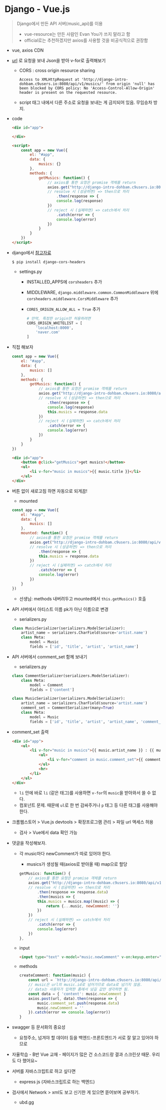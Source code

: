 # Django - Vue.js

> Django에서 만든 API 서버(music_api)를 이용
>
> * vue-resource는 만든 사람인 Evan You가 쓰지 말라고 함
> * official로는 추천하겠지만 axios를 사용할 것을 비공식적으로 권장함

* vue, axios CDN

* [url](<http://django-intro-dohbam.c9users.io:8080/api/v1/musics/>) 로 요청을 보내 Json을 받아 v-for로 출력해보기

  * CORS : cross origin resource sharing

    ```text
    Access to XMLHttpRequest at 'http://django-intro-dohbam.c9users.io:8080/api/v1/musics/' from origin 'null' has been blocked by CORS policy: No 'Access-Control-Allow-Origin' header is present on the requested resource.
    ```

  * script 태그 내에서 다른 주소로 요청을 보내는 게 금지되어 있음. 무임승차 방지.

* code

  ```html
  <div id="app">
  
  </div>
  
  <script>
      const app = new Vue({
          el: "#app",
          data: {
              musics: {}
          },
          methods: {
              getMusics: function() {
                  // axios를 통한 요청은 promise 객체를 return
                  axios.get("http://django-intro-dohbam.c9users.io:8080/api/v1/musics/")
                  // resolve 시 (성공하면) => then으로 처리
                      .then(response => {
                      console.log(response)
                  })
                  // reject 시 (실패하면) => catch에서 처리
                      .catch(error => {
                      console.log(error)
                  })
              }
          }
      })
  </script>
  ```

* django에서 [참고자료](<https://github.com/ottoyiu/django-cors-headers>)

  ```bash
  $ pip install django-cors-headers
  ```

  * settings.py

    * INSTALLED_APPS에 `corsheaders` 추가

    * MIDDLEWARE,  `django.middleware.common.CommonMiddleware` 위에 `corsheaders.middleware.CorsMiddleware` 추가

    * `CORES_ORIGIN_ALLOW_ALL = True` 추가

      ```python
      # 만약, 특정한 origin만 허용하려면
      CORS_ORIGIN_WHITELIST = [
          'localhost:8000',
          'naver.com'
      ]
      ```

* 직접 해보자

  ```javascript
  const app = new Vue({
      el: "#app",
      data: {
          musics: []
      },
      methods: {
          getMusics: function() {
              // axios를 통한 요청은 promise 객체를 return
              axios.get("http://django-intro-dohbam.c9users.io:8080/api/v1/musics/")
              // resolve 시 (성공하면) => then으로 처리
                  .then(response => {
                  console.log(response)
                  this.musics = response.data
              })
              // reject 시 (실패하면) => catch에서 처리
                  .catch(error => {
                  console.log(error)
              })
          }
      }
  })
  ```

  ```html
  <div id="app">
      <button @click="getMusics">get musics!</button>
      <ul>
          <li v-for="music in musics">{{ music.title }}</li>
      </ul>
  </div>
  ```

* 버튼 없이 새로고침 하면 자동으로 되게끔!

  * mounted

  ```javascript
  const app = new Vue({
      el: "#app",
      data: {
          musics: []
      },
      mounted: function() {
          // axios를 통한 요청은 promise 객체를 return
          axios.get("http://django-intro-dohbam.c9users.io:8080/api/v1/musics/")
          // resolve 시 (성공하면) => then으로 처리
              .then(response => {
              this.musics = response.data
          })
          // reject 시 (실패하면) => catch에서 처리
              .catch(error => {
              console.log(error)
          })
      }
  })
  ```

  * 선생님: methods 내버려두고 mounted에서 `this.getMusics()` 호출

* API 서버에서 아티스트 이름 pk가 아닌 이름으로 변경

  * serializers.py

  ```python
  class MusicSerializer(serializers.ModelSerializer):
      artist_name = serializers.CharField(source='artist.name')
      class Meta:
          model = Music
          fields = ['id', 'title', 'artist', 'artist_name']
  ```

* API 서버에서 comment_set 함께 보내기

  * serializers.py

  ```python
  class CommentSerializer(serializers.ModelSerializer):
      class Meta:
          model = Comment
          fields = ['content']
  
  class MusicSerializer(serializers.ModelSerializer):
      artist_name = serializers.CharField(source='artist.name')
      comment_set = CommentSerializer(many=True)
      class Meta:
          model = Music
          fields = ['id', 'title', 'artist', 'artist_name', 'comment_set']
  ```

* comment_set 출력

  ```html
  <div id="app">
      <ul>
          <li v-for="music in musics">{{ music.artist_name }} : {{ music.title }}
              <ul>
                  <li v-for="comment in music.comment_set">{{ comment.content }}</li>
              </ul>
              <hr>
          </li>            
      </ul>
  </div>
  ```

  * `li` 안에 바로 `li` (같은 태그)를 사용하면 `v-for`의 `music`을 받아와서 쓸 수 없다. 
  * 컴포넌트 문제. 때문에 `ul`로 한 번 감싸주거나 `p` 태그 등 다른 태그를 사용해야 한다. 

* 크롬웹스토어 > Vue.js devtools > 확장프로그램 관리 > 파일 url 액세스 허용

  * 검사 > Vue에서 data 확인 가능

* 댓글을 작성해보자.

  * 각 music마다 newComment가 따로 있어야 한다.

    * musics가 생성될 때(axios로 받아올 때) map으로 할당

    ```javascript
    getMusics: function() {
        // axios를 통한 요청은 promise 객체를 return
        axios.get("http://django-intro-dohbam.c9users.io:8080/api/v1/musics/")
        // resolve 시 (성공하면) => then으로 처리
            .then(response => response.data)
            .then(musics => {
            this.musics = musics.map((music) => {
                return {...music, newComment: ''}
            })
        })
        // reject 시 (실패하면) => catch에서 처리
            .catch(error => {
            console.log(error)
        })
    },
    ```

  * input

    ```html
    <input type="text" v-model="music.newComment" v-on:keyup.enter="createComment(music)">
    ```

  * methods

    ```javascript
    createComment: function(music) {
        const url = `http://django-intro-dohbam.c9users.io:8080/api/v1/musics/${music.id}/comments/`
        // music은 url의 music.id로 넘어가므로 data로 넘기지 않음.
        // data는 사용자가 입력한 폼에서 넘길 값만 생각하면 됨.
        const data = { 'content': music.newComment }
        axios.post(url, data).then(response => {
            music.comment_set.push(response.data)
            music.newComment = ''
        }).catch(error => console.log(error))
    }
    ```

* swagger 등 문서화의 중요성

  * 요청주소, 넘겨야 할 데이터 등을 백엔드-프론트엔드가 서로 잘 알고 있어야 하므로

* 자율학습 - B반 Vue 교재 - 페이지가 많은 건 소스코드랑 결과 스크린샷 때문. 우리도 다 했어요~

* 서버를 자바스크립트로 하고 싶다면

  * express js (자바스크립트로 하는 백엔드)

* 검사에서 Network > xml도 보고 신기한 게 있으면 뜯어보며 공부하기. 

  * ubd.gg